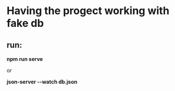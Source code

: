 # Having the progect working with fake db

## run:

**npm run serve**

or

**json-server --watch db.json**
